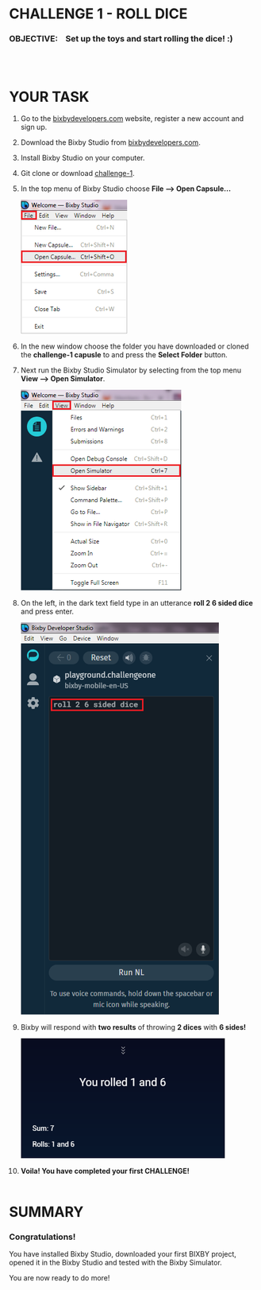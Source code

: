 ﻿# CHALLENGE 1 - ROLL DICE                            
                                                                             
### **OBJECTIVE:** &nbsp;&nbsp; Set up the toys and start rolling the dice! :)         
                                                                                                                                
<br/><br/>                      
# YOUR TASK

1. Go to the [bixbydevelopers.com](https://bixbydevelopers.com/ "bixbydevelopers.com") website, register a new account and sign up.

2. Download the Bixby Studio from [bixbydevelopers.com](https://bixbydevelopers.com/ "bixbydevelopers.com").

3. Install Bixby Studio on your computer.

4. Git clone or download [challenge-1](https://bixbydevelopers.com/ "challenge-1").

5. In the top menu of Bixby Studio choose **File --> Open Capsule...**

    ![Open Capsule...](images/open_capsule.png)

6. In the new window choose the folder you have downloaded or cloned the **challenge-1 capusle** to and press the **Select Folder** button.

7. Next run the Bixby Studio Simulator by selecting from the top menu **View --> Open Simulator**.

    ![Open simulator...](images/open_simulator.png)

8. On the left, in the dark text field type in an utterance **roll 2 6 sided dice** and press enter.

    ![Utterance](images/utterance.png)

9. Bixby will respond with **two results** of throwing **2 dices** with **6 sides!**

    ![Result](images/dice_result.png)

10. **Voila! You have completed your first CHALLENGE!** 
<br/><br/>
# SUMMARY

### **Congratulations!** 
  
You have installed Bixby Studio, downloaded your first BIXBY project, opened it in the Bixby Studio and tested with the Bixby Simulator. 

You are now ready to do more!